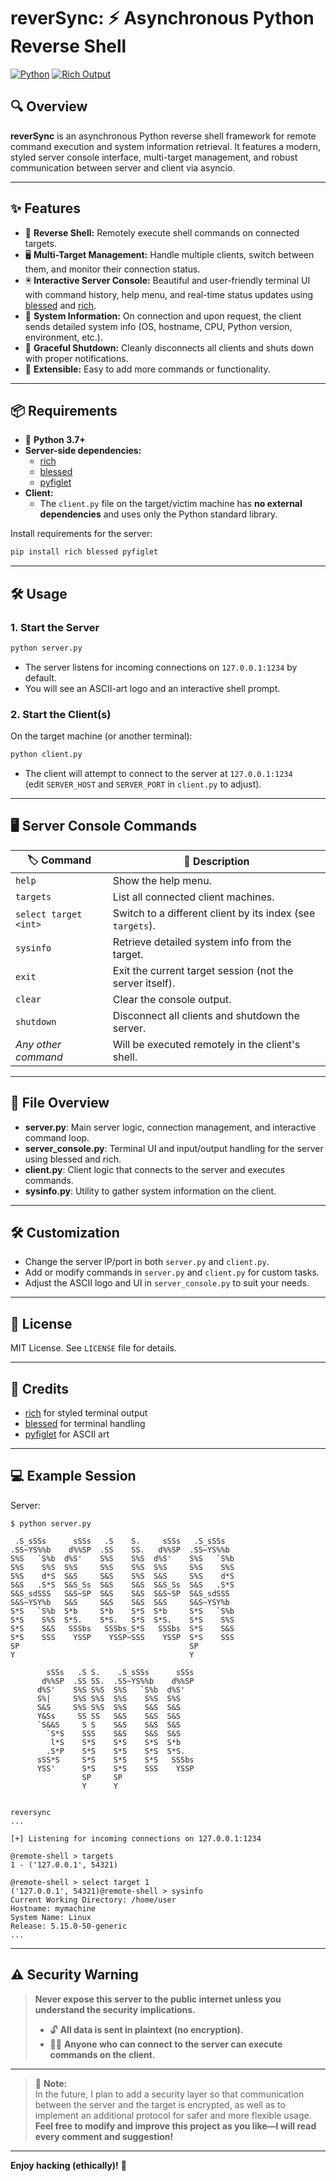 # reverSync: ⚡ Asynchronous Python Reverse Shell

[![Python](https://img.shields.io/badge/Python-3.7%2B-blue.svg)](https://www.python.org/)
[![Rich Output](https://img.shields.io/badge/Output-Rich-6e4aff)](https://github.com/Textualize/rich)

## 🔍 Overview

**reverSync** is an asynchronous Python reverse shell framework for remote command execution and system information retrieval. It features a modern, styled server console interface, multi-target management, and robust communication between server and client via asyncio.

---

## ✨ Features

- 🐚 **Reverse Shell:** Remotely execute shell commands on connected targets.
- 🖥️ **Multi-Target Management:** Handle multiple clients, switch between them, and monitor their connection status.
- 🖲️ **Interactive Server Console:** Beautiful and user-friendly terminal UI with command history, help menu, and real-time status updates using [blessed](https://pypi.org/project/blessed/) and [rich](https://pypi.org/project/rich/).
- 📝 **System Information:** On connection and upon request, the client sends detailed system info (OS, hostname, CPU, Python version, environment, etc.).
- 🧹 **Graceful Shutdown:** Cleanly disconnects all clients and shuts down with proper notifications.
- 🧩 **Extensible:** Easy to add more commands or functionality.

---

## 📦 Requirements

- 🐍 **Python 3.7+**
- **Server-side dependencies:**  
  - [rich](https://pypi.org/project/rich/)
  - [blessed](https://pypi.org/project/blessed/)
  - [pyfiglet](https://pypi.org/project/pyfiglet/)
- **Client:**  
  - The `client.py` file on the target/victim machine has **no external dependencies** and uses only the Python standard library.

Install requirements for the server:

```bash
pip install rich blessed pyfiglet
```

---

## 🛠️ Usage

### 1. Start the Server

```bash
python server.py
```

- The server listens for incoming connections on `127.0.0.1:1234` by default.
- You will see an ASCII-art logo and an interactive shell prompt.

### 2. Start the Client(s)

On the target machine (or another terminal):

```bash
python client.py
```

- The client will attempt to connect to the server at `127.0.0.1:1234`  
  (edit `SERVER_HOST` and `SERVER_PORT` in `client.py` to adjust).

---

## 🖥️ Server Console Commands

| 🏷️ Command                 | 📝 Description                                               |
|----------------------------|-------------------------------------------------------------|
| `help`                     | Show the help menu.                                         |
| `targets`                  | List all connected client machines.                         |
| `select target <int>`      | Switch to a different client by its index (see `targets`).  |
| `sysinfo`                  | Retrieve detailed system info from the target.              |
| `exit`                     | Exit the current target session (not the server itself).    |
| `clear`                    | Clear the console output.                                   |
| `shutdown`                 | Disconnect all clients and shutdown the server.             |
| _Any other command_        | Will be executed remotely in the client's shell.            |

---

## 📁 File Overview

- **server.py**: Main server logic, connection management, and interactive command loop.
- **server_console.py**: Terminal UI and input/output handling for the server using blessed and rich.
- **client.py**: Client logic that connects to the server and executes commands.
- **sysinfo.py**: Utility to gather system information on the client.

---

## 🛠️ Customization

- Change the server IP/port in both `server.py` and `client.py`.
- Add or modify commands in `server.py` and `client.py` for custom tasks.
- Adjust the ASCII logo and UI in `server_console.py` to suit your needs.

---

## 📄 License

MIT License. See `LICENSE` file for details.

---

## 👏 Credits

- [rich](https://github.com/Textualize/rich) for styled terminal output
- [blessed](https://github.com/jquast/blessed) for terminal handling
- [pyfiglet](https://github.com/pwaller/pyfiglet) for ASCII art

---

## 💻 Example Session

Server:
```
$ python server.py

 .S_sSSs      sSSs   .S    S.     sSSs   .S_sSSs    
.SS~YS%%b    d%%SP  .SS    SS.   d%%SP  .SS~YS%%b   
S%S   `S%b  d%S'    S%S    S%S  d%S'    S%S   `S%b  
S%S    S%S  S%S     S%S    S%S  S%S     S%S    S%S  
S%S    d*S  S&S     S&S    S%S  S&S     S%S    d*S  
S&S   .S*S  S&S_Ss  S&S    S&S  S&S_Ss  S&S   .S*S  
S&S_sdSSS   S&S~SP  S&S    S&S  S&S~SP  S&S_sdSSS   
S&S~YSY%b   S&S     S&S    S&S  S&S     S&S~YSY%b   
S*S   `S%b  S*b     S*b    S*S  S*b     S*S   `S%b  
S*S    S%S  S*S.    S*S.   S*S  S*S.    S*S    S%S  
S*S    S&S   SSSbs   SSSbs_S*S   SSSbs  S*S    S&S  
S*S    SSS    YSSP    YSSP~SSS    YSSP  S*S    SSS  
SP                                      SP          
Y                                       Y           
                                                    
        sSSs   .S S.    .S_sSSs      sSSs  
       d%%SP  .SS SS.  .SS~YS%%b    d%%SP  
      d%S'    S%S S%S  S%S   `S%b  d%S'    
      S%|     S%S S%S  S%S    S%S  S%S     
      S&S     S%S S%S  S%S    S&S  S&S     
      Y&Ss     SS SS   S&S    S&S  S&S     
      `S&&S     S S    S&S    S&S  S&S     
        `S*S    SSS    S&S    S&S  S&S     
         l*S    S*S    S*S    S*S  S*b     
        .S*P    S*S    S*S    S*S  S*S.    
      sSS*S     S*S    S*S    S*S   SSSbs  
      YSS'      S*S    S*S    SSS    YSSP  
                SP     SP                  
                Y      Y                   
                                           

reversync
...

[+] Listening for incoming connections on 127.0.0.1:1234

@remote-shell > targets
1 - ('127.0.0.1', 54321)

@remote-shell > select target 1
('127.0.0.1', 54321)@remote-shell > sysinfo
Current Working Directory: /home/user
Hostname: mymachine
System Name: Linux
Release: 5.15.0-50-generic
...
```

---

## ⚠️ Security Warning

> **Never expose this server to the public internet unless you understand the security implications.**
>
> - 🔓 **All data is sent in plaintext (no encryption).**
> - 🧑‍💻 **Anyone who can connect to the server can execute commands on the client.**

---

> 📝 **Note:**  
> In the future, I plan to add a security layer so that communication between the server and the target is encrypted, as well as to implement an additional protocol for safer and more flexible usage.  
> **Feel free to modify and improve this project as you like—I will read every comment and suggestion!**

---

**Enjoy hacking (ethically)!** 🚀